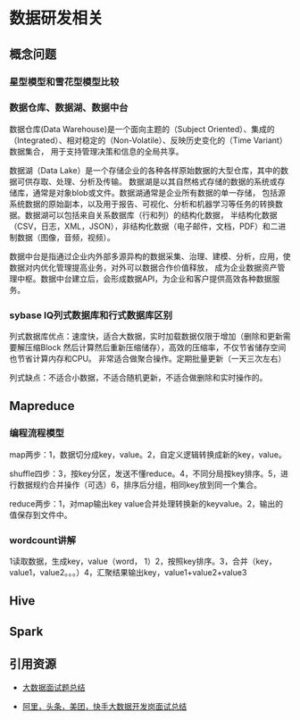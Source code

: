 # 数据研发相关

## 概念问题

### 星型模型和雪花型模型比较

### 数据仓库、数据湖、数据中台

数据仓库(Data Warehouse)是一个面向主题的（Subject Oriented）、集成的（Integrated）、相对稳定的（Non-Volatile）、反映历史变化的（Time Variant）数据集合，
用于支持管理决策和信息的全局共享。

数据湖（Data Lake）是一个存储企业的各种各样原始数据的大型仓库，其中的数据可供存取、处理、分析及传输。
数据湖是以其自然格式存储的数据的系统或存储库，通常是对象blob或文件。数据湖通常是企业所有数据的单一存储，
包括源系统数据的原始副本，以及用于报告、可视化、分析和机器学习等任务的转换数据。数据湖可以包括来自关系数据库（行和列）的结构化数据，
半结构化数据（CSV，日志，XML，JSON），非结构化数据（电子邮件，文档，PDF）和二进制数据（图像，音频，视频）。

数据中台是指通过企业内外部多源异构的数据采集、治理、建模、分析，应用，使数据对内优化管理提高业务，对外可以数据合作价值释放，
成为企业数据资产管理中枢。数据中台建立后，会形成数据API，为企业和客户提供高效各种数据服务。

### sybase IQ列式数据库和行式数据库区别

列式数据库优点：速度快，适合大数据，实时加载数据仅限于增加（删除和更新需要解压缩Block 然后计算然后重新压缩储存），高效的压缩率，不仅节省储存空间也节省计算内存和CPU。
非常适合做聚合操作。定期批量更新（一天三次左右）

列式缺点：不适合小数据，不适合随机更新，不适合做删除和实时操作的。

## Mapreduce

### 编程流程模型

map两步：1，数据切分成key，value。2，自定义逻辑转换成新的key，value。

shuffle四步：3，按key分区，发送不懂reduce。4，不同分局按key排序。5，进行数据规约合并操作（可选）6，排序后分组，相同key放到同一个集合。

reduce两步：1，对map输出key value合并处理转换新的keyvalue。2，输出的值保存到文件中。

### wordcount讲解

1读取数据，生成key，value（word， 1）2，按照key排序。3，合并（key，value1，value2。。。）4，汇聚结果输出key，value1+value2+value3

## Hive


## Spark


## 引用资源

- [大数据面试题总结](https://www.jianshu.com/p/045a576abeea)

- [阿里，头条，美团，快手大数据开发岗面试总结](https://mp.weixin.qq.com/s/SHH64TJvx5kpIl-3cMzypw)
